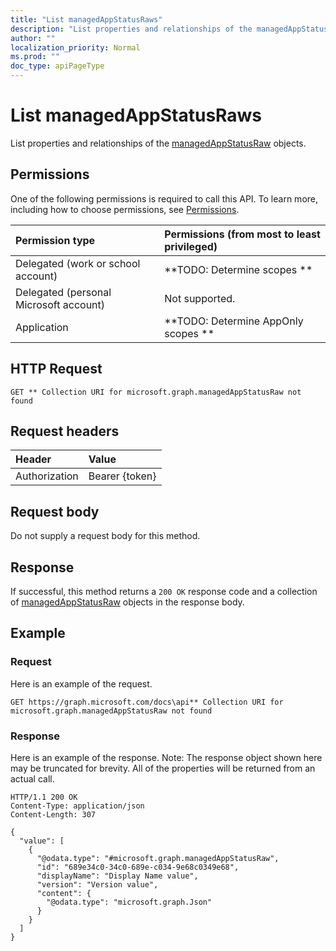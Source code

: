 ```yaml
---
title: "List managedAppStatusRaws"
description: "List properties and relationships of the managedAppStatusRaw objects."
author: ""
localization_priority: Normal
ms.prod: ""
doc_type: apiPageType
---
```


# List managedAppStatusRaws

List properties and relationships of the [managedAppStatusRaw](../resources/managedappstatusraw.md) objects.

## Permissions
One of the following permissions is required to call this API. To learn more, including how to choose permissions, see [Permissions](/concepts/permissions-reference.md).

|Permission type|Permissions (from most to least privileged)|
|:---|:---|
|Delegated (work or school account)|**TODO: Determine scopes **|
|Delegated (personal Microsoft account)|Not supported.|
|Application|**TODO: Determine AppOnly scopes **|

## HTTP Request
<!-- {
  "blockType": "ignored"
}
-->
``` http
GET ** Collection URI for microsoft.graph.managedAppStatusRaw not found
```

## Request headers
|Header|Value|
|:---|:---|
|Authorization|Bearer {token}|

## Request body
Do not supply a request body for this method.

## Response
If successful, this method returns a `200 OK` response code and a collection of [managedAppStatusRaw](../resources/managedappstatusraw.md) objects in the response body.

## Example

### Request
Here is an example of the request.
<!-- {
  "blockType": "request",
  "name": "get_managedappstatusraw"
}
-->
``` http
GET https://graph.microsoft.com/docs\api** Collection URI for microsoft.graph.managedAppStatusRaw not found
```

### Response
Here is an example of the response. Note: The response object shown here may be truncated for brevity. All of the properties will be returned from an actual call.
<!-- {
  "blockType": "response",
  "truncated": true,
  "@odata.type": "collection(microsoft.graph.managedappstatusraw)"
}
-->
``` http
HTTP/1.1 200 OK
Content-Type: application/json
Content-Length: 307

{
  "value": [
    {
      "@odata.type": "#microsoft.graph.managedAppStatusRaw",
      "id": "689e34c0-34c0-689e-c034-9e68c0349e68",
      "displayName": "Display Name value",
      "version": "Version value",
      "content": {
        "@odata.type": "microsoft.graph.Json"
      }
    }
  ]
}
```

